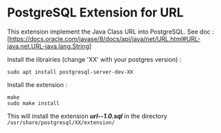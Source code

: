 # PostgreSQL Extension for URL

This extension implement the Java Class URL into PostgreSQL. 
See doc : [https://docs.oracle.com/javase/8/docs/api/java/net/URL.html#URL-java.net.URL-java.lang.String]

Install the librairies (change 'XX' with your postgres version) : 
```
sudo apt install postgresql-server-dev-XX
```

Install the extension :
```
make
sudo make install 
```
This will install the extension ___url--1.0.sql___ in the directory ```/usr/share/postgresql/XX/extension/```
